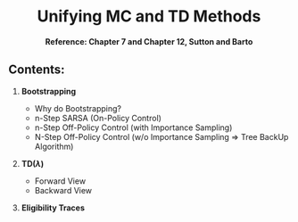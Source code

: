 # <center>Unifying MC and TD Methods</center>

#### <center> Reference: Chapter 7 and Chapter 12, Sutton and Barto</center>

## Contents:

1) **Bootstrapping**
	* Why do Bootstrapping?
	* n-Step SARSA (On-Policy Control)
	* n-Step Off-Policy Control (with Importance Sampling)
	* N-Step Off-Policy Control (w/o Importance Sampling => Tree BackUp Algorithm)

2) **TD($\lambda$)**
	* Forward View
	* Backward View

3) **Eligibility Traces**
